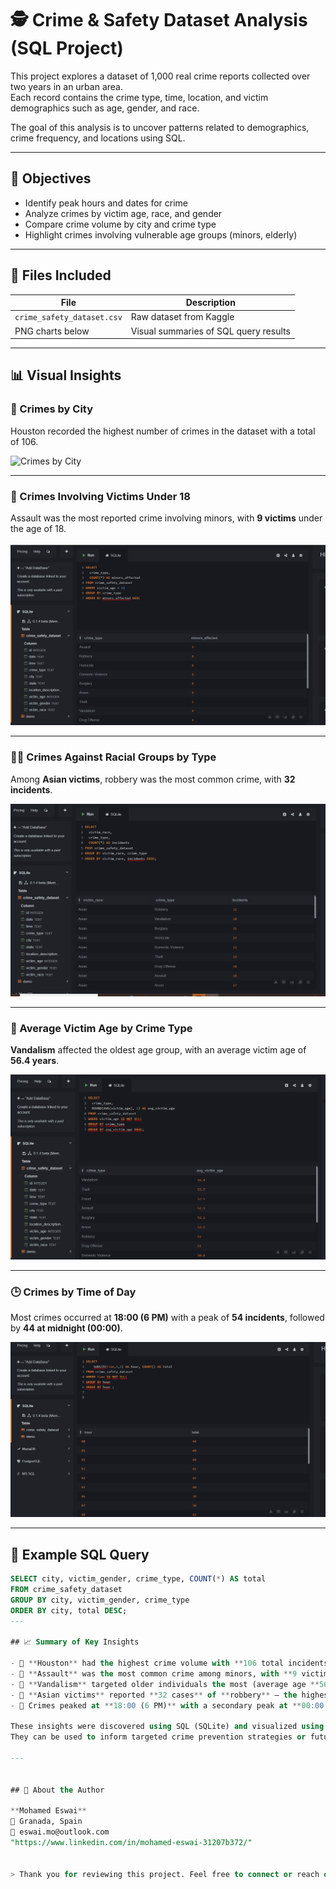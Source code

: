 # 🕵️ Crime & Safety Dataset Analysis (SQL Project)

This project explores a dataset of 1,000 real crime reports collected over two years in an urban area.  
Each record contains the crime type, time, location, and victim demographics such as age, gender, and race.

The goal of this analysis is to uncover patterns related to demographics, crime frequency, and locations using SQL.

---

## 🎯 Objectives

- Identify peak hours and dates for crime
- Analyze crimes by victim age, race, and gender
- Compare crime volume by city and crime type
- Highlight crimes involving vulnerable age groups (minors, elderly)

---

## 📁 Files Included

| File | Description |
|------|-------------|
| `crime_safety_dataset.csv` | Raw dataset from Kaggle |
| PNG charts below | Visual summaries of SQL query results |

---

## 📊 Visual Insights

### 📍 Crimes by City

Houston recorded the highest number of crimes in the dataset with a total of 106.

![Crimes by City](crimes_by_city.png)

---

### 👶 Crimes Involving Victims Under 18

Assault was the most reported crime involving minors, with **9 victims** under the age of 18.

![Crimes Involving Victims Under 18](crimes_involving_Victims%20Under%2018.png)

---

### 🧑🏽 Crimes Against Racial Groups by Type

Among **Asian victims**, robbery was the most common crime, with **32 incidents**.

![Crimes Against Race Groups by Type](Crimes_against%20Race_Groups_by_%20Type.png)

---

### 🧓 Average Victim Age by Crime Type

**Vandalism** affected the oldest age group, with an average victim age of **56.4 years**.

![Average Victim Age by Crime Type](crime_type_by_%20avg%20age.png)

---

### 🕒 Crimes by Time of Day

Most crimes occurred at **18:00 (6 PM)** with a peak of **54 incidents**, followed by **44 at midnight (00:00)**.

![Crimes by Time of Day](crimes_time_day.png)

---

## 🧠 Example SQL Query

```sql
SELECT city, victim_gender, crime_type, COUNT(*) AS total
FROM crime_safety_dataset
GROUP BY city, victim_gender, crime_type
ORDER BY city, total DESC;
---

## 📈 Summary of Key Insights

- 🔹 **Houston** had the highest crime volume with **106 total incidents**
- 🔹 **Assault** was the most common crime among minors, with **9 victims under 18**
- 🔹 **Vandalism** targeted older individuals the most (average age **56.4 years**)
- 🔹 **Asian victims** reported **32 cases** of **robbery** — the highest for that group
- 🔹 Crimes peaked at **18:00 (6 PM)** with a secondary peak at **00:00 (midnight)**

These insights were discovered using SQL (SQLite) and visualized using simple charts.  
They can be used to inform targeted crime prevention strategies or future predictive models.

---


## 👤 About the Author

**Mohamed Eswai**  
📍 Granada, Spain  
📧 eswai.mo@outlook.com 
"https://www.linkedin.com/in/mohamed-eswai-31207b372/"


> Thank you for reviewing this project. Feel free to connect or reach out for collaboration, freelance opportunities, or feedback.




